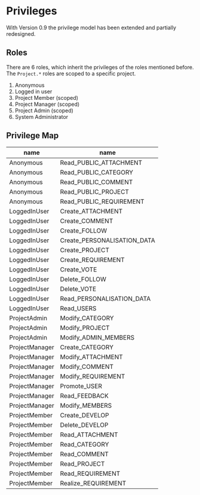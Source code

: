 # Privileges

With Version 0.9 the privilege model has been extended and partially redesigned.

## Roles
There are 6 roles, which inherit the privileges of the roles mentioned before. The `Project.*` roles are scoped to a specific project.

1. Anonymous
2. Logged in user
3. Project Member (scoped)
4. Project Manager (scoped)
5. Project Admin (scoped)
6. System Administrator

## Privilege Map
|name          |name                       |
|--------------|---------------------------|
|Anonymous     |Read_PUBLIC_ATTACHMENT     |
|Anonymous     |Read_PUBLIC_CATEGORY       |
|Anonymous     |Read_PUBLIC_COMMENT        |
|Anonymous     |Read_PUBLIC_PROJECT        |
|Anonymous     |Read_PUBLIC_REQUIREMENT    |
|LoggedInUser  |Create_ATTACHMENT          |
|LoggedInUser  |Create_COMMENT             |
|LoggedInUser  |Create_FOLLOW              |
|LoggedInUser  |Create_PERSONALISATION_DATA|
|LoggedInUser  |Create_PROJECT             |
|LoggedInUser  |Create_REQUIREMENT         |
|LoggedInUser  |Create_VOTE                |
|LoggedInUser  |Delete_FOLLOW              |
|LoggedInUser  |Delete_VOTE                |
|LoggedInUser  |Read_PERSONALISATION_DATA  |
|LoggedInUser  |Read_USERS                 |
|ProjectAdmin  |Modify_CATEGORY            |
|ProjectAdmin  |Modify_PROJECT             |
|ProjectAdmin  |Modify_ADMIN_MEMBERS       |
|ProjectManager|Create_CATEGORY            |
|ProjectManager|Modify_ATTACHMENT          |
|ProjectManager|Modify_COMMENT             |
|ProjectManager|Modify_REQUIREMENT         |
|ProjectManager|Promote_USER               |
|ProjectManager|Read_FEEDBACK              |
|ProjectManager|Modify_MEMBERS             |
|ProjectMember |Create_DEVELOP             |
|ProjectMember |Delete_DEVELOP             |
|ProjectMember |Read_ATTACHMENT            |
|ProjectMember |Read_CATEGORY              |
|ProjectMember |Read_COMMENT               |
|ProjectMember |Read_PROJECT               |
|ProjectMember |Read_REQUIREMENT           |
|ProjectMember |Realize_REQUIREMENT        |
